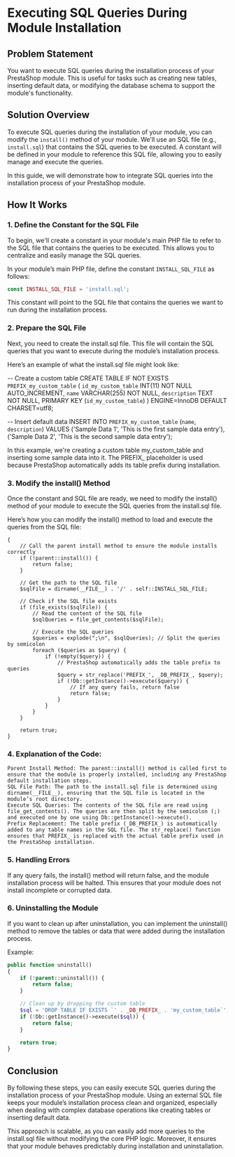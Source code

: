 # Executing SQL Queries During Module Installation

## Problem Statement
You want to execute SQL queries during the installation process of your PrestaShop module. This is useful for tasks such as creating new tables, inserting default data, or modifying the database schema to support the module's functionality.

## Solution Overview
To execute SQL queries during the installation of your module, you can modify the `install()` method of your module. We'll use an SQL file (e.g., `install.sql`) that contains the SQL queries to be executed. A constant will be defined in your module to reference this SQL file, allowing you to easily manage and execute the queries.

In this guide, we will demonstrate how to integrate SQL queries into the installation process of your PrestaShop module.

## How It Works

### 1. Define the Constant for the SQL File
To begin, we'll create a constant in your module's main PHP file to refer to the SQL file that contains the queries to be executed. This allows you to centralize and easily manage the SQL queries.

In your module’s main PHP file, define the constant `INSTALL_SQL_FILE` as follows:

```php
const INSTALL_SQL_FILE = 'install.sql';
```
This constant will point to the SQL file that contains the queries we want to run during the installation process.

### 2. Prepare the SQL File

Next, you need to create the install.sql file. This file will contain the SQL queries that you want to execute during the module’s installation process.

Here’s an example of what the install.sql file might look like:

-- Create a custom table
CREATE TABLE IF NOT EXISTS `PREFIX_my_custom_table` (
    `id_my_custom_table` INT(11) NOT NULL AUTO_INCREMENT,
    `name` VARCHAR(255) NOT NULL,
    `description` TEXT NOT NULL,
    PRIMARY KEY (`id_my_custom_table`)
) ENGINE=InnoDB DEFAULT CHARSET=utf8;

-- Insert default data
INSERT INTO `PREFIX_my_custom_table` (`name`, `description`) VALUES
('Sample Data 1', 'This is the first sample data entry'),
('Sample Data 2', 'This is the second sample data entry');

In this example, we're creating a custom table my_custom_table and inserting some sample data into it. The PREFIX_ placeholder is used because PrestaShop automatically adds its table prefix during installation.

### 3. Modify the install() Method

Once the constant and SQL file are ready, we need to modify the install() method of your module to execute the SQL queries from the install.sql file.

Here’s how you can modify the install() method to load and execute the queries from the SQL file:

```public function install()
{
    // Call the parent install method to ensure the module installs correctly
    if (!parent::install()) {
        return false;
    }

    // Get the path to the SQL file
    $sqlFile = dirname(__FILE__) . '/' . self::INSTALL_SQL_FILE;

    // Check if the SQL file exists
    if (file_exists($sqlFile)) {
        // Read the content of the SQL file
        $sqlQueries = file_get_contents($sqlFile);

        // Execute the SQL queries
        $queries = explode(";\n", $sqlQueries); // Split the queries by semicolon
        foreach ($queries as $query) {
            if (!empty($query)) {
                // PrestaShop automatically adds the table prefix to queries
                $query = str_replace('PREFIX_', _DB_PREFIX_, $query);
                if (!Db::getInstance()->execute($query)) {
                    // If any query fails, return false
                    return false;
                }
            }
        }
    }

    return true;
}
```

### 4. Explanation of the Code:

    Parent Install Method: The parent::install() method is called first to ensure that the module is properly installed, including any PrestaShop default installation steps.
    SQL File Path: The path to the install.sql file is determined using dirname(__FILE__), ensuring that the SQL file is located in the module’s root directory.
    Execute SQL Queries: The contents of the SQL file are read using file_get_contents(). The queries are then split by the semicolon (;) and executed one by one using Db::getInstance()->execute().
    Prefix Replacement: The table prefix (_DB_PREFIX_) is automatically added to any table names in the SQL file. The str_replace() function ensures that PREFIX_ is replaced with the actual table prefix used in the PrestaShop installation.

### 5. Handling Errors

If any query fails, the install() method will return false, and the module installation process will be halted. This ensures that your module does not install incomplete or corrupted data.

### 6. Uninstalling the Module

If you want to clean up after uninstallation, you can implement the uninstall() method to remove the tables or data that were added during the installation process.

Example:

```php
public function uninstall()
{
    if (!parent::uninstall()) {
        return false;
    }

    // Clean up by dropping the custom table
    $sql = 'DROP TABLE IF EXISTS `' . _DB_PREFIX_ . 'my_custom_table`';
    if (!Db::getInstance()->execute($sql)) {
        return false;
    }

    return true;
}
```

## Conclusion

By following these steps, you can easily execute SQL queries during the installation process of your PrestaShop module. Using an external SQL file keeps your module’s installation process clean and organized, especially when dealing with complex database operations like creating tables or inserting default data.

This approach is scalable, as you can easily add more queries to the install.sql file without modifying the core PHP logic. Moreover, it ensures that your module behaves predictably during installation and uninstallation.